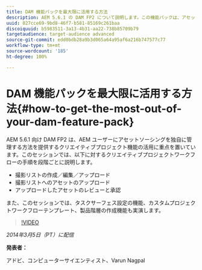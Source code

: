 ```yaml
---
title: DAM 機能パックを最大限に活用する方法
description: AEM 5.6.1 の DAM FP2 について説明します。この機能パックは、アセットソーシングを独自に管理する方法を提供するクリエイティブプロジェクト機能の活用に重点を置いています。このセッションでは、撮影リストの作成、編集、アップロード、また撮影リストにアセットをアップロードするための、クリエイティブプロジェクトワークフローの手順を段階ごとに説明します。また、アップロードされたアセットのレビューと承認、タスクのサーフェス設定の機能、カスタムプロジェクトのワークフローテンプレート、製品階層の作成機能についても説明します。
uuid: 027cce69-9bd8-46f7-b581-85169c261baa
discoiquuid: b5983511-3a13-4b31-aa22-738b85709b79
targetaudience: target-audience advanced
source-git-commit: edd0bdb28a9b3d065a64a95af6a216b747577c77
workflow-type: tm+mt
source-wordcount: '185'
ht-degree: 100%

---
```


# DAM 機能パックを最大限に活用する方法{#how-to-get-the-most-out-of-your-dam-feature-pack}

AEM 5.6.1 向け DAM FP2 は、AEM ユーザーにアセットソーシングを独自に管理する方法を提供するクリエイティブプロジェクト機能の活用に重点を置いています。このセッションでは、以下に対するクリエイティブプロジェクトワークフローの手順を段階ごとに説明します。

* 撮影リストの作成／編集／アップロード
* 撮影リストへのアセットのアップロード
* アップロードしたアセットのレビューと承認

また、このセッションでは、タスクサーフェス設定の機能、カスタムプロジェクトワークフローテンプレート、製品階層の作成機能も実演します。

>[!VIDEO](https://video.tv.adobe.com/v/19523/?quality=9)

*2014年3月5日（PT）に配信*

**発表者：**

アドビ、コンピューターサイエンティスト、Varun Nagpal

<!--
[Get back to the Overview](https://helpx.adobe.com/experience-manager/kt/eseminars/gems/aem-index.html)
-->
